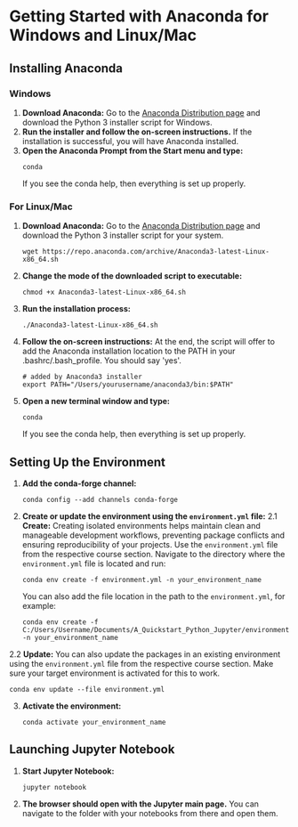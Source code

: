 # Getting Started with Anaconda for Windows and Linux/Mac

## Installing Anaconda
   
### Windows
1. **Download Anaconda:**
   Go to the [Anaconda Distribution page](https://www.anaconda.com/products/distribution) and download the Python 3 installer script for Windows.
2. **Run the installer and follow the on-screen instructions.**
   If the installation is successful, you will have Anaconda installed.
3. **Open the Anaconda Prompt from the Start menu and type:**
   ```
   conda
   ```
   If you see the conda help, then everything is set up properly.

### For Linux/Mac

1. **Download Anaconda:**
   Go to the [Anaconda Distribution page](https://www.anaconda.com/products/distribution) and download the Python 3 installer script for your system.
   ```
   wget https://repo.anaconda.com/archive/Anaconda3-latest-Linux-x86_64.sh
   ```
2. **Change the mode of the downloaded script to executable:**
   ```
   chmod +x Anaconda3-latest-Linux-x86_64.sh
   ```
3. **Run the installation process:**
   ```
   ./Anaconda3-latest-Linux-x86_64.sh
   ```
4. **Follow the on-screen instructions:**
   At the end, the script will offer to add the Anaconda installation location to the PATH in your .bashrc/.bash_profile. You should say 'yes'.
   ```
   # added by Anaconda3 installer
   export PATH="/Users/yourusername/anaconda3/bin:$PATH"
   ```
5. **Open a new terminal window and type:**
   ```
   conda
   ```
   If you see the conda help, then everything is set up properly.

## Setting Up the Environment
1. **Add the conda-forge channel:**
   ```
   conda config --add channels conda-forge
   ```
2. **Create or update the environment using the `environment.yml` file:**
2.1 **Create:**
   Creating isolated environments helps maintain clean and manageable development workflows, preventing package conflicts and ensuring reproducibility of your projects.
   Use the `environment.yml` file from the respective course section. Navigate to the directory where the `environment.yml` file is located and run:
   ```
   conda env create -f environment.yml -n your_environment_name
   ```
   You can also add the file location in the path to the `environment.yml`, for example:
   ```
   conda env create -f C:/Users/Username/Documents/A_Quickstart_Python_Jupyter/environment.yml -n your_environment_name
   ```
2.2 **Update:**
   You can also update the packages in an existing environment using the `environment.yml` file from the respective course section. Make sure your target environment is activated for this to work.
   ```
   conda env update --file environment.yml
   ```
3. **Activate the environment:**
   ```
   conda activate your_environment_name
   ```

## Launching Jupyter Notebook
1. **Start Jupyter Notebook:**
   ```
   jupyter notebook
   ```
2. **The browser should open with the Jupyter main page.**
   You can navigate to the folder with your notebooks from there and open them.
